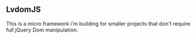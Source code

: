 ## LvdomJS

This is a micro framework i'm building for smaller projects that don't require full jQuery Dom manipulation.
